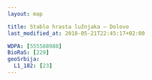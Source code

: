 ```yaml
---
layout: map

title: Stablo hrasta lužnjaka – Dolovo
last_modified_at: 2018-05-21T22:45:17+02:00

WDPA: [555588988]
BioRaS: [229]
geoSrbija:
  L1_182: [23]
---
```

